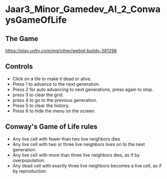 # Jaar3_Minor_Gamedev_AI_2_ConwaysGameOfLife

## The Game
https://play.unity.com/mg/other/webgl-builds-381298

## Controls
* Click on a tile to make it dead or alive.
* Press 1 to advance to the next generation.
* Press 2 for auto advancing to next generations, press again to stop.
* press 3 to clear the grid.
* press 4 to go to the previous generation.
* Press 5 to clear the history.
* Press 6 to hide the menu on the screen.

## Conway's Game of Life rules
* Any live cell with fewer than two live neighbors dies
* Any live cell with two or three live neighbors lives on to the next generation.
* Any live cell with more than three live neighbors dies, as if by overpopulation.
* Any dead cell with exactly three live neighbors becomes a live cell, as if by reproduction.
